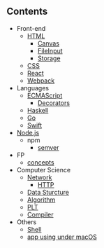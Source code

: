 Contents
---

- Front-end
  - [HTML](Frontend/HTML/README.md)
    - [Canvas](Frontend/HTML/canvas.md)
    - [FileInput](Frontend/HTML/fileinput.md)
    - [Storage](Frontend/HTML/storage.md)
  - [CSS](Frontend/CSS/README.md)
  - [React](Frontend/React/README.md)
  - [Webpack](Frontend/Webpack/README.md)
- Languages
  - [ECMAScript](Languages/ECMAScript/README.md)
    - [Decorators](Languages/ECMAScript/decorators.md)
  - [Haskell](Languages/Haskell/README.md)
  - [Go](Languages/Go/README.md)
  - [Swift](Languages/Swift/README.md)
- [Node.js](Node.js/README.md)
  - npm
    - [semver](Node.js/npm/semver.md)
- FP
  - [concepts](FP/concepts.md)
- Computer Science
  - [Network](CS/Network/README.md)
    - [HTTP](HTTP/README.md)
  - [Data Sturcture](CS/DataStructures/README.md)
  - [Algorithm](CS/Algorithm/README.md)
  - [PLT](CS/PLT/README.md)
  - [Compiler](CS/Compiler/READMD.md)
- Others
  - [Shell](Shell/README.md)
  - [app using under macOS](Others/app.md)
